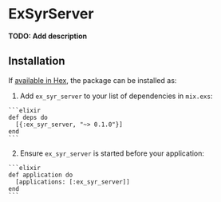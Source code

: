 # ExSyrServer

**TODO: Add description**

## Installation

If [available in Hex](https://hex.pm/docs/publish), the package can be installed as:

  1. Add `ex_syr_server` to your list of dependencies in `mix.exs`:

    ```elixir
    def deps do
      [{:ex_syr_server, "~> 0.1.0"}]
    end
    ```

  2. Ensure `ex_syr_server` is started before your application:

    ```elixir
    def application do
      [applications: [:ex_syr_server]]
    end
    ```

